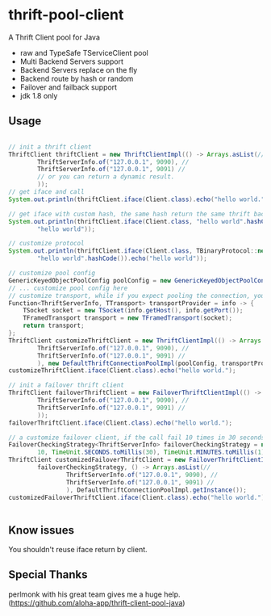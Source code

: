 thrift-pool-client
=======================

A Thrift Client pool for Java

* raw and TypeSafe TServiceClient pool
* Multi Backend Servers support
* Backend Servers replace on the fly
* Backend route by hash or random
* Failover and failback support
* jdk 1.8 only

## Usage

```Java

// init a thrift client
ThriftClient thriftClient = new ThriftClientImpl(() -> Arrays.asList(//
        ThriftServerInfo.of("127.0.0.1", 9090), //
        ThriftServerInfo.of("127.0.0.1", 9091) //
        // or you can return a dynamic result.
        ));
// get iface and call
System.out.println(thriftClient.iface(Client.class).echo("hello world."));

// get iface with custom hash, the same hash return the same thrift backend server
System.out.println(thriftClient.iface(Client.class, "hello world".hashCode()).echo(
        "hello world"));

// customize protocol
System.out.println(thriftClient.iface(Client.class, TBinaryProtocol::new,
        "hello world".hashCode()).echo("hello world"));

// customize pool config
GenericKeyedObjectPoolConfig poolConfig = new GenericKeyedObjectPoolConfig();
// ... customize pool config here
// customize transport, while if you expect pooling the connection, you should use TFrameTransport.
Function<ThriftServerInfo, TTransport> transportProvider = info -> {
    TSocket socket = new TSocket(info.getHost(), info.getPort());
    TFramedTransport transport = new TFramedTransport(socket);
    return transport;
};
ThriftClient customizeThriftClient = new ThriftClientImpl(() -> Arrays.asList(//
        ThriftServerInfo.of("127.0.0.1", 9090), //
        ThriftServerInfo.of("127.0.0.1", 9091) //
        ), new DefaultThriftConnectionPoolImpl(poolConfig, transportProvider));
customizeThriftClient.iface(Client.class).echo("hello world.");

// init a failover thrift client
ThriftClient failoverThriftClient = new FailoverThriftClientImpl(() -> Arrays.asList(//
        ThriftServerInfo.of("127.0.0.1", 9090), //
        ThriftServerInfo.of("127.0.0.1", 9091) //
        ));
failoverThriftClient.iface(Client.class).echo("hello world.");

// a customize failover client, if the call fail 10 times in 30 seconds, the backend server will be marked as fail for 1 minutes.
FailoverCheckingStrategy<ThriftServerInfo> failoverCheckingStrategy = new FailoverCheckingStrategy<>(
        10, TimeUnit.SECONDS.toMillis(30), TimeUnit.MINUTES.toMillis(1));
ThriftClient customizedFailoverThriftClient = new FailoverThriftClientImpl(
        failoverCheckingStrategy, () -> Arrays.asList(//
                ThriftServerInfo.of("127.0.0.1", 9090), //
                ThriftServerInfo.of("127.0.0.1", 9091) //
                ), DefaultThriftConnectionPoolImpl.getInstance());
customizedFailoverThriftClient.iface(Client.class).echo("hello world.");
    
```

## Know issues

You shouldn't reuse iface return by client.

## Special Thanks

perlmonk with his great team gives me a huge help.
(https://github.com/aloha-app/thrift-client-pool-java)
